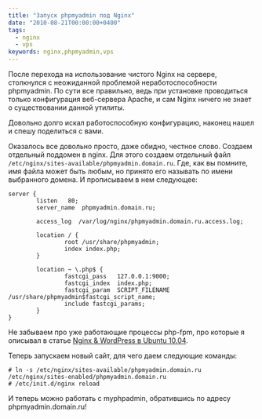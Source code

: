 ```yaml
---
title: "Запуск phpmyadmin под Nginx"
date: "2010-08-21T00:00:00+0400"
tags:
  - nginx
  - vps
keywords: nginx,phpmyadmin,vps
---
```

После перехода на использование чистого Nginx на сервере, столкнулся с неожиданной проблемой неработоспособности phpmyadmin. По сути все правильно, ведь при установке проводиться только конфигурация веб-сервера Apache, и сам Nginx ничего не знает о существовании данной утилиты.

Довольно долго искал работоспособную конфигурацию, наконец нашел и спешу поделиться с вами.

Оказалось все довольно просто, даже обидно, честное слово. Создаем отдельный поддомен в
nginx. Для этого создаем отдельный файл `/etc/nginx/sites-available/phpmyadmin.domain.ru`. Где, как вы помните, имя файла может быть любым, но принято его называть по имени выбранного домена. И прописываем в нем следующее:

```nginx
server {
        listen   80;
        server_name  phpmyadmin.domain.ru;

        access_log  /var/log/nginx/phpmyadmin.domain.ru.access.log;

        location / {
                root /usr/share/phpmyadmin;
                index index.php;
        }

        location ~ \.php$ {
                fastcgi_pass   127.0.0.1:9000;
                fastcgi_index  index.php;
                fastcgi_param  SCRIPT_FILENAME  /usr/share/phpmyadmin$fastcgi_script_name;
                include fastcgi_params;
        }
}
```

Не забываем про уже работающие процессы php-fpm, про которые я описывал в статье <a href="/2010/08/21/nginx-wordpress-in-ubuntu-10-04/">Nginx &amp; WordPress в Ubuntu 10.04</a>.

Теперь запускаем новый сайт, для чего даем следующие команды:

```shell
# ln -s /etc/nginx/sites-available/phpmyadmin.domain.ru /etc/nginx/sites-enabled/phpmyadmin.domain.ru
# /etc/init.d/nginx reload
```

И теперь можно работать с myphpadmin, обратившись по адресу phpmyadmin.domain.ru!
